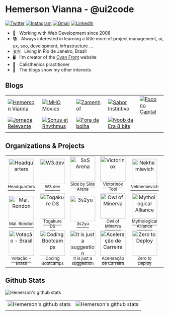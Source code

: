 # Hemerson Vianna - @ui2code

[![Twitter](https://img.shields.io/badge/Twitter-1DA1F2?style=for-the-badge&logo=twitter&logoColor=white)](https://twitter.com/ui2code)
[![Instagram](https://img.shields.io/badge/Instagram-E4405F?style=for-the-badge&logo=instagram&logoColor=white)](https://instagram.com/ui2code)
[![Gmail](https://img.shields.io/badge/Gmail-D14836?style=for-the-badge&logo=gmail&logoColor=white)](mailto:hemerson.lourenco@gmail.com)
[![LinkedIn](https://img.shields.io/badge/LinkedIn-0077B5?style=for-the-badge&logo=linkedin&logoColor=white)](https://www.linkedin.com/in/hemersonvianna)

- 🧭 &nbsp; Working with Web Development since 2008
- 📚 &nbsp; Always interested in learning a little more of project management, ui, ux, seo, development, infrastructure ...
- 🇧🇷 &nbsp; Living in Rio de Janeiro, Brazil
- 🖥 &nbsp; I'm creator of the [Cyan Front](https://cyanfront.com) website
- 🏃 &nbsp; Calisthenics practitioner
- 🚦 &nbsp; The blogs show my other interests

## Blogs

||||||
|-|-|-|-|-|
|[![Hemerson Vianna](https://img.shields.io/badge/💻-Hemerson%20Vianna-black?style=for-the-badge&logoColor=white)](https://cyanfront.com/blogs/hemersonvianna/) |[![IMHO Movies](https://img.shields.io/badge/🎥-IMHO%20Movies-black?style=for-the-badge&logoColor=white)](https://cyanfront.com/blogs/imhomovies/) |[![Zamenhof](https://img.shields.io/badge/📚-Zamenhof-black?style=for-the-badge&logoColor=white)](https://cyanfront.com/blogs/zamenhof/)|[![Sabor Instintivo](https://img.shields.io/badge/🍲-Sabor%20Instintivo-black?style=for-the-badge&logoColor=white)](https://cyanfront.com/blogs/saborinstintivo/)|[![Foco no Capital](https://img.shields.io/badge/📊-Foco%20no%20Capital-black?style=for-the-badge&logoColor=white)](https://cyanfront.com/blogs/foconocapital/)|
|[![Jornada Relevante](https://img.shields.io/badge/✈-Jornada%20Relevante-black?style=for-the-badge&logoColor=white)](https://cyanfront.com/blogs/jornadarelevante/) |[![Sonus et Rhythmus](https://img.shields.io/badge/🎶-Sonus%20et%20Rhythmus-black?style=for-the-badge&logoColor=white)](https://cyanfront.com/blogs/sonusetrhythmus/) |[![Fora da bolha](https://img.shields.io/badge/🌎-Fora%20da%20bolha-black?style=for-the-badge&logoColor=white)](https://cyanfront.com/blogs/foradabolha/)|[![Noob da Era 8 bits](https://img.shields.io/badge/🎮-Noob%20da%20Era%208%20bits-black?style=for-the-badge&logoColor=white)](https://cyanfront.com/blogs/noobdaera8bits/)|
||||||

## Organizations & Projects

<table>
  <tr>
    <td align="center">
      <a href="https://github.com/hdquarters">
        <img width="80" height="80" src="https://avatars2.githubusercontent.com/u/13304511" alt="Headquarters" />
        <br><sup>Headquarters</sup>
      </a>
    </td>
    <td align="center">
      <a href="https://github.com/w3dotdev">
        <img width="80" height="80" src="https://avatars0.githubusercontent.com/u/16153633" alt="W3.dev" />
        <br><sup>W3.dev</sup>
      </a>
    </td>
    <td align="center">
      <a href="https://github.com/sxsarena">
        <img width="80" height="80" src="https://avatars1.githubusercontent.com/u/20724046" alt="SxS Arena" />
        <br><sup>Side by Side Arena</sup>
      </a>
    </td>
    <td align="center">
      <a href="https://github.com/vxtool">
        <img width="80" height="80" src="https://avatars0.githubusercontent.com/u/26970146" alt="Victorinox" />
        <br><sup>Victorinox Tool</sup>
      </a>
    </td>
    <td align="center">
      <a href="https://github.com/nvich">
        <img width="80" height="80" src="https://avatars2.githubusercontent.com/u/27102369" alt="Nekhemievich" />
        <br><sup>Nekhemievich</sup>
      </a>
    </td>
    <td align="center">
      <a href="https://github.com/hesiod3c">
        <img width="80" height="80" src="https://avatars3.githubusercontent.com/u/30731635" alt="Hesiod and " />
        <br><sup>Hesiod</sup>
      </a>
    </td>
  </tr>
  <tr>
    <td align="center">
      <a href="https://github.com/malrondon">
        <img width="80" height="80" src="https://avatars2.githubusercontent.com/u/49529560" alt="Mal. Rondon" />
        <br><sup>Mal. Rondon</sup>
      </a>
    </td>
    <td align="center">
      <a href="https://github.com/togakure-ds">
        <img width="80" height="80" src="https://avatars2.githubusercontent.com/u/55669171" alt="Togakure DS" />
        <br><sup>Togakure DS</sup>
      </a>
    </td>
    <td align="center">
      <a href="https://github.com/3s2yu">
        <img width="80" height="80" src="https://avatars2.githubusercontent.com/u/55886185" alt="3s2yu" />
        <br><sup>3s2yu</sup>
      </a>
    </td>
    <td align="center">
      <a href="https://github.com/o2minerva">
        <img width="80" height="80" src="https://avatars1.githubusercontent.com/u/61127091" alt="Owl of Minerva" />
        <br><sup>Owl of Minerva</sup>
      </a>
    </td>
    <td align="center">
      <a href="https://github.com/allmyths">
        <img width="80" height="80" src="https://avatars2.githubusercontent.com/u/67839590" alt="Mythological Alliance" />
        <br><sup>Mythological Alliance</sup>
      </a>
    </td>
    <td align="center">
      <a href="https://github.com/nerdcalistenico">
        <img width="80" height="80" src="https://avatars3.githubusercontent.com/u/68088436" alt="Nerd Calistênico" />
        <br><sup>Nerd Calistênico</sup>
      </a>
    </td>
  </tr>
  <tr>
    <td align="center">
      <a href="https://github.com/votacaobrasil">
        <img width="80" height="80" src="https://avatars3.githubusercontent.com/u/72623480" alt="Votação - Brasil" />
        <br><sup>Votação - Brasil</sup>
      </a>
    </td>
    <td align="center">
      <a href="https://github.com/coding-bootcamps">
        <img width="80" height="80" src="https://avatars3.githubusercontent.com/u/74940515" alt="Coding Bootcamps" />
        <br><sup>Coding Bootcamps</sup>
      </a>
    </td>
    <td align="center">
      <a href="https://github.com/just-a-suggestion">
        <img width="80" height="80" src="https://avatars3.githubusercontent.com/u/75226275" alt="It is just a suggestion" />
        <br><sup>It is just a suggestion</sup>
      </a>
    </td>
    <td align="center">
      <a href="https://github.com/aceleracao-de-carreira">
        <img width="80" height="80" src="https://avatars3.githubusercontent.com/u/77643018" alt="Aceleração de Carreira" />
        <br><sup>Aceleração de Carreira</sup>
      </a>
    </td>
    <td align="center">
      <a href="https://github.com/zerotodeploy">
        <img width="80" height="80" src="https://avatars3.githubusercontent.com/u/77643946" alt="Zero to Deploy" />
        <br><sup>Zero to Deploy</sup>
      </a>
    </td>
    <td align="center">
      <a href="https://github.com/cyanfront">
        <img width="80" height="80" src="https://avatars3.githubusercontent.com/u/78225580" alt="Cyan Front" />
        <br><sup>Cyan Front</sup>
      </a>
    </td>
  </tr>
</table>

## Github Stats

![Hemerson's github stats](https://github-readme-stats.vercel.app/api?username=ui2code&show_icons=true&count_private=true&theme=tokyonight&hide=stars)

|||
|:-:|:-:|
|![Hemerson's github stats](https://github-readme-streak-stats.herokuapp.com/?user=ui2code&theme=tokyonight)|![Hemerson's github stats](https://github-readme-stats.vercel.app/api/wakatime?username=@ui2code&theme=tokyonight)|
|||
